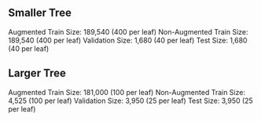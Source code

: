 ## Smaller Tree
Augmented Train Size: 189,540 (400 per leaf)
Non-Augmented Train Size: 189,540 (400 per leaf)
Validation Size: 1,680 (40 per leaf)
Test Size: 1,680 (40 per leaf)

## Larger Tree
Augmented Train Size: 181,000 (100 per leaf)
Non-Augmented Train Size: 4,525 (100 per leaf)
Validation Size: 3,950 (25 per leaf)
Test Size: 3,950 (25 per leaf)
